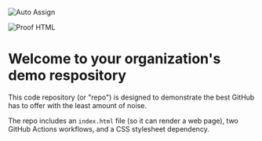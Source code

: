 ![Auto Assign](https://github.com/The-Bharat-Groups/demo-repository/actions/workflows/auto-assign.yml/badge.svg)

![Proof HTML](https://github.com/The-Bharat-Groups/demo-repository/actions/workflows/proof-html.yml/badge.svg)

# Welcome to your organization's demo respository
This code repository (or "repo") is designed to demonstrate the best GitHub has to offer with the least amount of noise.

The repo includes an `index.html` file (so it can render a web page), two GitHub Actions workflows, and a CSS stylesheet dependency.
